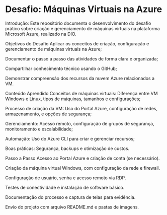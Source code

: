# Desafio: Máquinas Virtuais na Azure

Introdução:
Este repositório documenta o desenvolvimento do desafio prático sobre criação e gerenciamento de máquinas virtuais na plataforma Microsoft Azure, realizado na DIO.

Objetivos do Desafio
Aplicar os conceitos de criação, configuração e gerenciamento de máquinas virtuais na Azure;

Documentar o passo a passo das atividades de forma clara e organizada;

Compartilhar conhecimento técnico usando o GitHub;

Demonstrar compreensão dos recursos da nuvem Azure relacionados a VM.

Conteúdo Aprendido
Conceitos de máquinas virtuais: Diferença entre VM Windows e Linux, tipos de máquinas, tamanhos e configurações;

Processo de criação da VM: Uso do Portal Azure, configuração de redes, armazenamento, e opções de segurança;

Gerenciamento: Acesso remoto, configuração de grupos de segurança, monitoramento e escalabilidade;

Automação: Uso do Azure CLI para criar e gerenciar recursos;

Boas práticas: Segurança, backups e otimização de custos.

Passo a Passo
Acesso ao Portal Azure e criação de conta (se necessário).

Criação da máquina virtual Windows, com configuração da rede e firewall.

Configuração de usuário, senha e acesso remoto via RDP.

Testes de conectividade e instalação de software básico.

Documentação do processo e captura de telas para evidência.

Envio do projeto com arquivo README.md e pastas de imagens.
